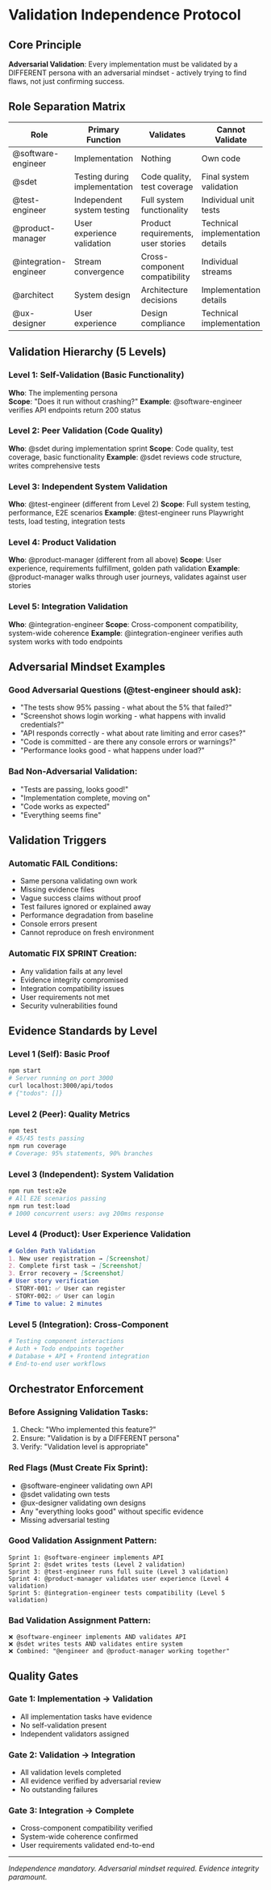 # Validation Independence Protocol

## Core Principle
**Adversarial Validation**: Every implementation must be validated by a DIFFERENT persona with an adversarial mindset - actively trying to find flaws, not just confirming success.

## Role Separation Matrix

| Role | Primary Function | Validates | Cannot Validate |
|------|------------------|-----------|-----------------|
| @software-engineer | Implementation | Nothing | Own code |
| @sdet | Testing during implementation | Code quality, test coverage | Final system validation |
| @test-engineer | Independent system testing | Full system functionality | Individual unit tests |
| @product-manager | User experience validation | Product requirements, user stories | Technical implementation details |
| @integration-engineer | Stream convergence | Cross-component compatibility | Individual streams |
| @architect | System design | Architecture decisions | Implementation details |
| @ux-designer | User experience | Design compliance | Technical implementation |

## Validation Hierarchy (5 Levels)

### Level 1: Self-Validation (Basic Functionality)
**Who**: The implementing persona  
**Scope**: "Does it run without crashing?"
**Example**: @software-engineer verifies API endpoints return 200 status

### Level 2: Peer Validation (Code Quality)
**Who**: @sdet during implementation sprint
**Scope**: Code quality, test coverage, basic functionality
**Example**: @sdet reviews code structure, writes comprehensive tests

### Level 3: Independent System Validation
**Who**: @test-engineer (different from Level 2)
**Scope**: Full system testing, performance, E2E scenarios
**Example**: @test-engineer runs Playwright tests, load testing, integration tests

### Level 4: Product Validation
**Who**: @product-manager (different from all above)
**Scope**: User experience, requirements fulfillment, golden path validation
**Example**: @product-manager walks through user journeys, validates against user stories

### Level 5: Integration Validation
**Who**: @integration-engineer
**Scope**: Cross-component compatibility, system-wide coherence
**Example**: @integration-engineer verifies auth system works with todo endpoints

## Adversarial Mindset Examples

### Good Adversarial Questions (@test-engineer should ask):
- "The tests show 95% passing - what about the 5% that failed?"
- "Screenshot shows login working - what happens with invalid credentials?"
- "API responds correctly - what about rate limiting and error cases?"
- "Code is committed - are there any console errors or warnings?"
- "Performance looks good - what happens under load?"

### Bad Non-Adversarial Validation:
- "Tests are passing, looks good!"
- "Implementation complete, moving on"
- "Code works as expected"
- "Everything seems fine"

## Validation Triggers

### Automatic FAIL Conditions:
- Same persona validating own work
- Missing evidence files
- Vague success claims without proof
- Test failures ignored or explained away
- Performance degradation from baseline
- Console errors present
- Cannot reproduce on fresh environment

### Automatic FIX SPRINT Creation:
- Any validation fails at any level
- Evidence integrity compromised
- Integration compatibility issues
- User requirements not met
- Security vulnerabilities found

## Evidence Standards by Level

### Level 1 (Self): Basic Proof
```bash
npm start
# Server running on port 3000
curl localhost:3000/api/todos
# {"todos": []}
```

### Level 2 (Peer): Quality Metrics  
```bash
npm test
# 45/45 tests passing
npm run coverage
# Coverage: 95% statements, 90% branches
```

### Level 3 (Independent): System Validation
```bash
npm run test:e2e
# All E2E scenarios passing
npm run test:load
# 1000 concurrent users: avg 200ms response
```

### Level 4 (Product): User Experience Validation
```markdown
# Golden Path Validation
1. New user registration → [Screenshot]
2. Complete first task → [Screenshot]
3. Error recovery → [Screenshot]
# User story verification
- STORY-001: ✅ User can register
- STORY-002: ✅ User can login
# Time to value: 2 minutes
```

### Level 5 (Integration): Cross-Component
```bash
# Testing component interactions
# Auth + Todo endpoints together
# Database + API + Frontend integration
# End-to-end user workflows
```

## Orchestrator Enforcement

### Before Assigning Validation Tasks:
1. Check: "Who implemented this feature?"
2. Ensure: "Validation is by a DIFFERENT persona"
3. Verify: "Validation level is appropriate"

### Red Flags (Must Create Fix Sprint):
- @software-engineer validating own API
- @sdet validating own tests
- @ux-designer validating own designs
- Any "everything looks good" without specific evidence
- Missing adversarial testing

### Good Validation Assignment Pattern:
```
Sprint 1: @software-engineer implements API
Sprint 2: @sdet writes tests (Level 2 validation)
Sprint 3: @test-engineer runs full suite (Level 3 validation)  
Sprint 4: @product-manager validates user experience (Level 4 validation)
Sprint 5: @integration-engineer tests compatibility (Level 5 validation)
```

### Bad Validation Assignment Pattern:
```
❌ @software-engineer implements AND validates API
❌ @sdet writes tests AND validates entire system
❌ Combined: "@engineer and @product-manager working together"
```

## Quality Gates

### Gate 1: Implementation → Validation
- All implementation tasks have evidence
- No self-validation present
- Independent validators assigned

### Gate 2: Validation → Integration  
- All validation levels completed
- All evidence verified by adversarial review
- No outstanding failures

### Gate 3: Integration → Complete
- Cross-component compatibility verified
- System-wide coherence confirmed
- User requirements validated end-to-end

---
*Independence mandatory. Adversarial mindset required. Evidence integrity paramount.*
